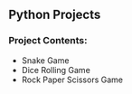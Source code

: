 Python Projects
-----------------------
### Project Contents:
- Snake Game
- Dice Rolling Game
- Rock Paper Scissors Game
